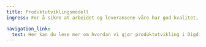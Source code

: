 ```yaml
---
title: Produkt­utviklings­modell
ingress: For å sikre at arbeidet og leveransene våre har god kvalitet, jobber teamene etter definerte rammeverk og metodikker.  Teamene jobber systematisk og selvstendig, og leverer med ulik hyppighet. Vi sikrer at vi er forutsigbare og konsekvente, ved å ha noen felles rammer, for måten vi jobber på.

navigation_link:
  text: Her kan du lese mer om hvordan vi gjør produktutvikling i Digdir
---
```

